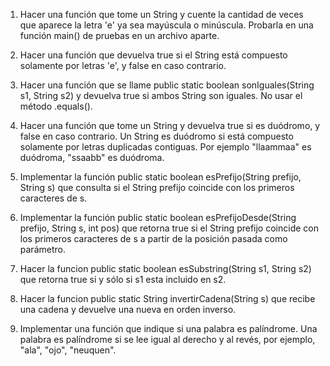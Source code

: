
1. Hacer una función que tome un String y cuente la cantidad de veces que aparece la letra 'e' ya sea mayúscula o minúscula. Probarla en una función main() de pruebas en un archivo aparte.

2. Hacer una función que devuelva true si el String está compuesto solamente por letras 'e', y false en caso contrario.

3. Hacer una función que se llame public static boolean sonIguales(String s1, String s2) y devuelva true si ambos String son iguales. No usar el método .equals().

4. Hacer una función que tome un String y devuelva true si es duódromo, y false en caso contrario. Un String es duódromo si está compuesto solamente por letras duplicadas contiguas. Por ejemplo "llaammaa" es duódroma, "ssaabb" es duódroma.

5. Implementar la función public static boolean esPrefijo(String prefijo, String s) que consulta si el String prefijo coincide con los primeros caracteres de s.

6. Implementar la función public static boolean esPrefijoDesde(String prefijo, String s, int pos) que retorna true si el String prefijo coincide con los primeros caracteres de s a partir de la posición pasada como parámetro.

7. Hacer la funcion public static boolean esSubstring(String s1, String s2) que retorna true si y sólo si s1 esta incluido en s2.

8. Hacer la funcion public static String invertirCadena(String s) que recibe una cadena y devuelve una nueva en orden inverso.

9. Implementar una función que indique si una palabra es palíndrome. Una palabra es palíndrome si se lee igual al derecho y al revés, por ejemplo, "ala", "ojo", "neuquen".
